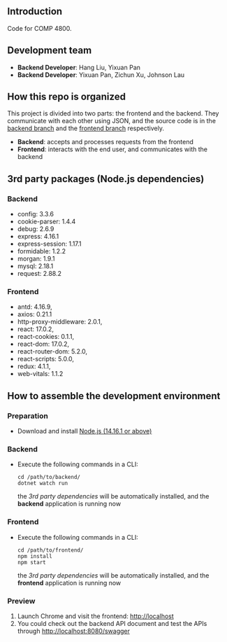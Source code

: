 ## Introduction
Code for COMP 4800.

## Development team
* **Backend Developer**: Hang Liu, Yixuan Pan
* **Backend Developer**: Yixuan Pan, Zichun Xu, Johnson Lau

## How this repo is organized
This project is divided into two parts: the frontend and the backend. They communicate with each other using JSON, and the source code is in the [backend branch](../../tree/backend) and the [frontend branch](../../tree/frontend) respectively.
* **Backend**: accepts and processes requests from the frontend
* **Frontend**: interacts with the end user, and communicates with the backend

## 3rd party packages (Node.js dependencies)
### Backend
*   config: 3.3.6
*   cookie-parser: 1.4.4
*   debug: 2.6.9
*   express: 4.16.1
*   express-session: 1.17.1
*   formidable: 1.2.2
*   morgan: 1.9.1
*   mysql: 2.18.1
*   request: 2.88.2 
### Frontend
*   antd: 4.16.9,
*   axios: 0.21.1
*   http-proxy-middleware: 2.0.1,
*   react: 17.0.2,
*   react-cookies: 0.1.1,
*   react-dom: 17.0.2,
*   react-router-dom: 5.2.0,
*   react-scripts: 5.0.0,
*   redux: 4.1.1,
*   web-vitals: 1.1.2

## How to assemble the development environment
### Preparation

* Download and install [Node.js (14.16.1 or above)](https://nodejs.org/)

### Backend

*  Execute the following commands in a CLI:
   ```
   cd /path/to/backend/
   dotnet watch run
   ```
   the *3rd party dependencies* will be automatically installed, and the **backend** application is running now

### Frontend
*  Execute the following commands in a CLI:
   ```
   cd /path/to/frontend/
   npm install
   npm start
   ```
   the *3rd party dependencies* will be automatically installed, and the **frontend** application is running now

### Preview
1. Launch Chrome and visit the frontend: [http://localhost](http://localhost)
2. You could check out the backend API document and test the APIs through [http://localhost:8080/swagger](http://localhost:8080/swagger/)